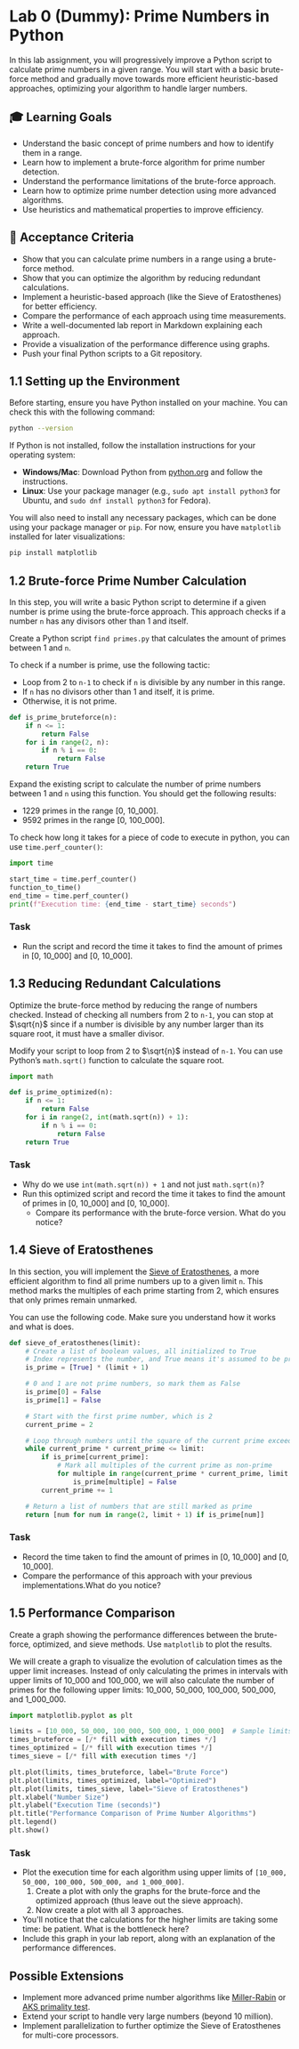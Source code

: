 # Lab 0 (Dummy): Prime Numbers in Python

In this lab assignment, you will progressively improve a Python script to calculate prime numbers in a given range. You will start with a basic brute-force method and gradually move towards more efficient heuristic-based approaches, optimizing your algorithm to handle larger numbers.

## :mortar_board: Learning Goals

- Understand the basic concept of prime numbers and how to identify them in a range.
- Learn how to implement a brute-force algorithm for prime number detection.
- Understand the performance limitations of the brute-force approach.
- Learn how to optimize prime number detection using more advanced algorithms.
- Use heuristics and mathematical properties to improve efficiency.

## :memo: Acceptance Criteria

- Show that you can calculate prime numbers in a range using a brute-force method.
- Show that you can optimize the algorithm by reducing redundant calculations.
- Implement a heuristic-based approach (like the Sieve of Eratosthenes) for better efficiency.
- Compare the performance of each approach using time measurements.
- Write a well-documented lab report in Markdown explaining each approach.
- Provide a visualization of the performance difference using graphs.
- Push your final Python scripts to a Git repository.

## 1.1 Setting up the Environment

Before starting, ensure you have Python installed on your machine. You can check this with the following command:

```bash
python --version
```

If Python is not installed, follow the installation instructions for your operating system:

- **Windows/Mac**: Download Python from [python.org](https://www.python.org/downloads/) and follow the instructions.
- **Linux**: Use your package manager (e.g., `sudo apt install python3` for Ubuntu, and `sudo dnf install python3` for Fedora).

You will also need to install any necessary packages, which can be done using your package manager or `pip`. For now, ensure you have `matplotlib` installed for later visualizations:

```bash
pip install matplotlib
```

## 1.2 Brute-force Prime Number Calculation

In this step, you will write a basic Python script to determine if a given number is prime using the brute-force approach. This approach checks if a number `n` has any divisors other than 1 and itself.

Create a Python script `find primes.py` that calculates the amount of primes between 1 and `n`.

To check if a number is prime, use the following tactic:

- Loop from 2 to `n-1` to check if `n` is divisible by any number in this range.
- If `n` has no divisors other than 1 and itself, it is prime.
- Otherwise, it is not prime.

```python
def is_prime_bruteforce(n):
    if n <= 1:
        return False
    for i in range(2, n):
        if n % i == 0:
            return False
    return True
```

Expand the existing script to calculate the number of prime numbers between 1 and `n` using this function. You should get the following results:

- 1229 primes in the range [0, 10_000].
- 9592 primes in the range [0, 100_000].

To check how long it takes for a piece of code to execute in python, you can use `time.perf_counter()`:

```python
import time

start_time = time.perf_counter()
function_to_time()
end_time = time.perf_counter()
print(f"Execution time: {end_time - start_time} seconds")
```

### Task

- Run the script and record the time it takes to find the amount of primes in [0, 10_000] and [0, 10_000].

## 1.3 Reducing Redundant Calculations

Optimize the brute-force method by reducing the range of numbers checked. Instead of checking all numbers from 2 to `n-1`, you can stop at $\sqrt{n}$ since if a number is divisible by any number larger than its square root, it must have a smaller divisor.

Modify your script to loop from 2 to $\sqrt{n}$ instead of `n-1`. You can use Python’s `math.sqrt()` function to calculate the square root.

```python
import math

def is_prime_optimized(n):
    if n <= 1:
        return False
    for i in range(2, int(math.sqrt(n)) + 1):
        if n % i == 0:
            return False
    return True
```

### Task

- Why do we use `int(math.sqrt(n)) + 1` and not just `math.sqrt(n)`?
- Run this optimized script and record the time it takes to find the amount of primes in [0, 10_000] and [0, 10_000].
  - Compare its performance with the brute-force version. What do you notice?

## 1.4 Sieve of Eratosthenes

In this section, you will implement the [Sieve of Eratosthenes](https://en.wikipedia.org/wiki/Sieve_of_Eratosthenes), a more efficient algorithm to find all prime numbers up to a given limit `n`. This method marks the multiples of each prime starting from 2, which ensures that only primes remain unmarked.

You can use the following code. Make sure you understand how it works and what is does.

```python
def sieve_of_eratosthenes(limit):
    # Create a list of boolean values, all initialized to True
    # Index represents the number, and True means it's assumed to be prime
    is_prime = [True] * (limit + 1)

    # 0 and 1 are not prime numbers, so mark them as False
    is_prime[0] = False
    is_prime[1] = False

    # Start with the first prime number, which is 2
    current_prime = 2

    # Loop through numbers until the square of the current prime exceeds the limit
    while current_prime * current_prime <= limit:
        if is_prime[current_prime]:
            # Mark all multiples of the current prime as non-prime
            for multiple in range(current_prime * current_prime, limit + 1, current_prime):
                is_prime[multiple] = False
        current_prime += 1

    # Return a list of numbers that are still marked as prime
    return [num for num in range(2, limit + 1) if is_prime[num]]
```

### Task

- Record the time taken to find the amount of primes in [0, 10_000] and [0, 10_000].
- Compare the performance of this approach with your previous implementations.What do you notice?

## 1.5 Performance Comparison

Create a graph showing the performance differences between the brute-force, optimized, and sieve methods. Use `matplotlib` to plot the results.

We will create a graph to visualize the evolution of calculation times as the upper limit increases. Instead of only calculating the primes in intervals with upper limits of 10_000 and 100_000, we will also calculate the number of primes for the following upper limits: 10_000, 50_000, 100_000, 500_000, and 1_000_000.

```python
import matplotlib.pyplot as plt

limits = [10_000, 50_000, 100_000, 500_000, 1_000_000]  # Sample limits
times_bruteforce = [/* fill with execution times */]
times_optimized = [/* fill with execution times */]
times_sieve = [/* fill with execution times */]

plt.plot(limits, times_bruteforce, label="Brute Force")
plt.plot(limits, times_optimized, label="Optimized")
plt.plot(limits, times_sieve, label="Sieve of Eratosthenes")
plt.xlabel("Number Size")
plt.ylabel("Execution Time (seconds)")
plt.title("Performance Comparison of Prime Number Algorithms")
plt.legend()
plt.show()
```

### Task

- Plot the execution time for each algorithm using upper limits of `[10_000, 50_000, 100_000, 500_000, and 1_000_000]`.
  1. Create a plot with only the graphs for the brute-force and the optimized approach (thus leave out the sieve approach).
  2. Now create a plot with all 3 approaches.
- You'll notice that the calculations for the higher limits are taking some time: be patient. What is the bottleneck here?
- Include this graph in your lab report, along with an explanation of the performance differences.

## Possible Extensions

- Implement more advanced prime number algorithms like [Miller-Rabin](https://en.wikipedia.org/wiki/Miller%E2%80%93Rabin_primality_test) or [AKS primality test](https://en.wikipedia.org/wiki/AKS_primality_test).
- Extend your script to handle very large numbers (beyond 10 million).
- Implement parallelization to further optimize the Sieve of Eratosthenes for multi-core processors.
